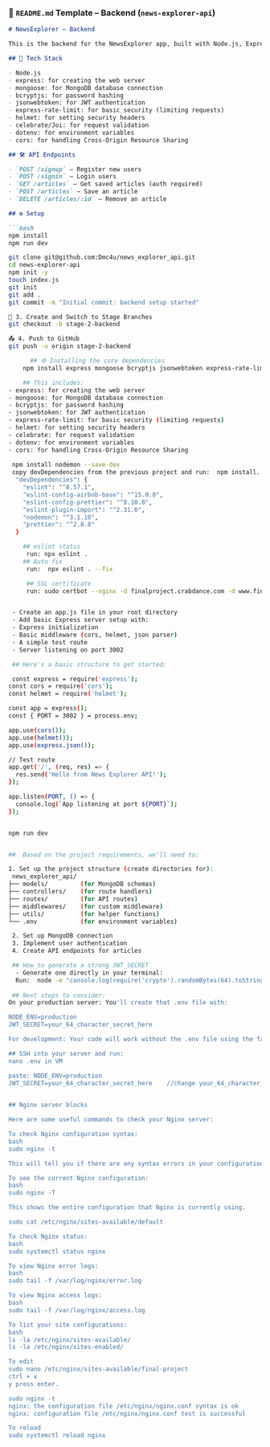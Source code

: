 ### 📘 `README.md` Template – Backend (`news-explorer-api`)

```markdown
# NewsExplorer – Backend

This is the backend for the NewsExplorer app, built with Node.js, Express, and MongoDB. It handles user authentication and article storage.

## 🧩 Tech Stack

- Node.js
- express: for creating the web server
- mongoose: for MongoDB database connection
- bcryptjs: for password hashing
- jsonwebtoken: for JWT authentication
- express-rate-limit: for basic security (limiting requests)
- helmet: for setting security headers
- celebrate/Joi: for request validation
- dotenv: for environment variables
- cors: for handling Cross-Origin Resource Sharing

## 🛠 API Endpoints

- `POST /signup` – Register new users
- `POST /signin` – Login users
- `GET /articles` – Get saved articles (auth required)
- `POST /articles` – Save an article
- `DELETE /articles/:id` – Remove an article

## ⚙️ Setup

```bash
npm install
npm run dev

git clone git@github.com:Dmc4u/news_explorer_api.git
cd news-explorer-api
npm init -y
touch index.js
git init
git add .
git commit -m "Initial commit: backend setup started"

🌿 3. Create and Switch to Stage Branches
git checkout -b stage-2-backend

📤 4. Push to GitHub
git push -u origin stage-2-backend

      ## ⚙️ Installing the core dependencies
    npm install express mongoose bcryptjs jsonwebtoken express-rate-limit helmet celebrate dotenv cors validator winston express-winston  

    ## This includes:
- express: for creating the web server
- mongoose: for MongoDB database connection
- bcryptjs: for password hashing
- jsonwebtoken: for JWT authentication
- express-rate-limit: for basic security (limiting requests)
- helmet: for setting security headers
- celebrate: for request validation
- dotenv: for environment variables
- cors: for handling Cross-Origin Resource Sharing
 
 npm install nodemon --save-dev 
 copy devDependencies from the previous project and run:  npm install.
  "devDependencies": {
    "eslint": "^8.57.1",
    "eslint-config-airbnb-base": "^15.0.0",
    "eslint-config-prettier": "^8.10.0",
    "eslint-plugin-import": "^2.31.0",
    "nodemon": "^3.1.10",
    "prettier": "^2.8.8"
  }

    ## eslint status     
     run: npx eslint .
    ## Auto fix
     run:  npx eslint . --fix

     ## SSL certificate
     run: sudo certbot --nginx -d finalproject.crabdance.com -d www.finalproject.crabdance.com  -d api.finalproject.crabdance.com 


 - Create an app.js file in your root directory
 - Add basic Express server setup with:
 - Express initialization
 - Basic middleware (cors, helmet, json parser)
 - A simple test route
 - Server listening on port 3002

 ## Here's a basic structure to get started:

 const express = require('express');
const cors = require('cors');
const helmet = require('helmet');

const app = express();
const { PORT = 3002 } = process.env;

app.use(cors());
app.use(helmet());
app.use(express.json());

// Test route
app.get('/', (req, res) => {
  res.send('Hello from News Explorer API!');
});

app.listen(PORT, () => {
  console.log(`App listening at port ${PORT}`);
});


npm run dev


##  Based on the project requirements, we'll need to:

1. Set up the project structure (create directories for):
 news_explorer_api/
├── models/         (for MongoDB schemas)
├── controllers/    (for route handlers)
├── routes/         (for API routes)
├── middlewares/    (for custom middleware)
├── utils/          (for helper functions)
└── .env            (for environment variables)

 2. Set up MongoDB connection
 3. Implement user authentication
 4. Create API endpoints for articles

 ## How to generate a strong JWT_SECRET
  - Generate one directly in your terminal:
  Run:  node -e "console.log(require('crypto').randomBytes(64).toString('hex'))"
 
 ## Next steps to consider:
On your production server: You'll create that .env file with:

NODE_ENV=production
JWT_SECRET=your_64_character_secret_here

For development: Your code will work without the .env file using the fallback values in config.js

## SSH into your server and run:
nano .env in VM 

paste: NODE_ENV=production
JWT_SECRET=your_64_character_secret_here    //change your_64_character_secret_here TO the generated the JWT_SECRET.

 
## Nginx server blocks

Here are some useful commands to check your Nginx server:

To check Nginx configuration syntax:
bash
sudo nginx -t

This will tell you if there are any syntax errors in your configuration files.

To see the current Nginx configuration:
bash
sudo nginx -T

This shows the entire configuration that Nginx is currently using.

sudo cat /etc/nginx/sites-available/default

To check Nginx status:
bash
sudo systemctl status nginx

To view Nginx error logs:
bash
sudo tail -f /var/log/nginx/error.log

To view Nginx access logs:
bash
sudo tail -f /var/log/nginx/access.log

To list your site configurations:
bash
ls -la /etc/nginx/sites-available/
ls -la /etc/nginx/sites-enabled/

To edit
sudo nano /etc/nginx/sites-available/final-project
ctrl + x
y press enter.

sudo nginx -t
nginx: the configuration file /etc/nginx/nginx.conf syntax is ok
nginx: configuration file /etc/nginx/nginx.conf test is successful

To reload 
sudo systemctl reload nginx

